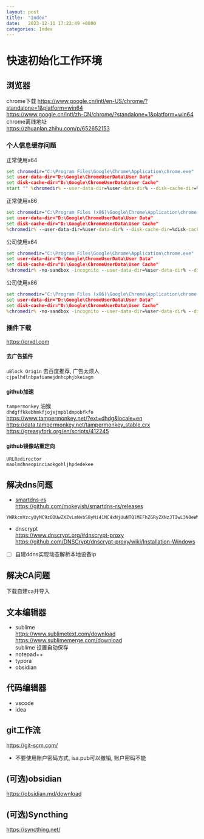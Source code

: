 ```yaml
---
layout: post
title:  "Index"
date:   2023-12-11 17:22:49 +0800
categories: Index
---
```


# 快速初始化工作环境

## 浏览器

chrome下载
https://www.google.cn/intl/en-US/chrome/?standalone=1&platform=win64  
https://www.google.cn/intl/zh-CN/chrome/?standalone=1&platform=win64  
chrome离线地址  
https://zhuanlan.zhihu.com/p/652652153  

### 个人信息缓存问题

正常使用x64
```bat
set chromedir="C:\Program Files\Google\Chrome\Application\chrome.exe"
set user-data-dir="D:\Google\ChromeUserData\User Data"
set disk-cache-dir="D:\Google\ChromeUserData\User Cache"
start "" %chromedir% --user-data-dir=%user-data-dir% --disk-cache-dir=%disk-cache-dir% --disk-cache-size=104857600
```
正常使用x86
```bat
set chromedir="C:\Program Files (x86)\Google\Chrome\Application\chrome.exe"
set user-data-dir="D:\Google\ChromeUserData\User Data"
set disk-cache-dir="D:\Google\ChromeUserData\User Cache"
%chromedir% --user-data-dir=%user-data-dir% --disk-cache-dir=%disk-cache-dir% --disk-cache-size=104857600
```
公司使用x64
```bat
set chromedir="C:\Program Files\Google\Chrome\Application\chrome.exe"
set user-data-dir="D:\Google\ChromeUserData\User Data"
set disk-cache-dir="D:\Google\ChromeUserData\User Cache"
%chromedir% -no-sandbox -incognito --user-data-dir=%user-data-dir% --disk-cache-dir=%disk-cache-dir% --disk-cache-size=104857600
```
公司使用x86
```bat
set chromedir="C:\Program Files (x86)\Google\Chrome\Application\chrome.exe"
set user-data-dir="D:\Google\ChromeUserData\User Data"
set disk-cache-dir="D:\Google\ChromeUserData\User Cache"
%chromedir% -no-sandbox -incognito --user-data-dir=%user-data-dir% --disk-cache-dir=%disk-cache-dir% --disk-cache-size=104857600
```

### 插件下载  
https://crxdl.com  

#### 去广告插件  
`uBlock Origin` 去百度推荐, 广告太烦人  
`cjpalhdlnbpafiamejdnhcphjbkeiagm`

#### github加速  
`tampermonkey` 油猴  
`dhdgffkkebhmkfjojejmpbldmpobfkfo`  
https://www.tampermonkey.net/?ext=dhdg&locale=en  
https://data.tampermonkey.net/tampermonkey_stable.crx  
https://greasyfork.org/en/scripts/412245  

#### github镜像站重定向  
`URLRedirector`  
`maolmdhneopinciaokgohljhpdedekee`  


## 解决dns问题

- [smartdns-rs](2023-12-11-tools-smartdns.md)  
https://github.com/mokeyish/smartdns-rs/releases  

```
YWRkcmVzcyUyMC9zODUwZXZvLmNvbS8yNi41NC4xNjUuNTQlMEFhZGRyZXNzJTIwL3N0eWMuY29tLzI2LjgwLjEzNC4zMiUwQWFkZHJlc3MlMjAvc3R5YzEuY29tLzI2LjE4OS4xNzMuMjQ0JTBBYWRkcmVzcyUyMC9zdHljZmFjLmNvbS8yNi44Ni4yLjE4OSUwQWFkZHJlc3MlMjAvc3R5Y2ZhYzEuY29tLzI2LjE4MC43Mi4xODY=
```

- dnscrypt  
https://www.dnscrypt.org/#dnscrypt-proxy  
https://github.com/DNSCrypt/dnscrypt-proxy/wiki/Installation-Windows  

- [ ] 自建ddns实现动态解析本地设备ip

## 解决CA问题

下载自建ca并导入  

## 文本编辑器
- sublime  
https://www.sublimetext.com/download  
https://www.sublimemerge.com/download  
sublime 设置自动保存  
- notepad++  
- typora  
- obsidian  

## 代码编辑器  
- vscode
- idea

## git工作流  
https://git-scm.com/  
- 不要使用账户密码方式, isa.pub可以撤销, 账户密码不能  

## (可选)obsidian  
https://obsidian.md/download

## (可选)Syncthing  
https://syncthing.net/

